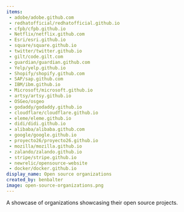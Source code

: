 ```yaml
---
items:
 - adobe/adobe.github.com
 - redhatofficial/redhatofficial.github.io
 - cfpb/cfpb.github.io
 - Netflix/netflix.github.com
 - Esri/esri.github.io
 - square/square.github.io
 - twitter/twitter.github.io
 - gilt/code.gilt.com
 - guardian/guardian.github.com
 - Yelp/yelp.github.io
 - Shopify/shopify.github.com
 - SAP/sap.github.com
 - IBM/ibm.github.io
 - Microsoft/microsoft.github.io
 - artsy/artsy.github.io
 - OSGeo/osgeo
 - godaddy/godaddy.github.io
 - cloudflare/cloudflare.github.io
 - eleme/eleme.github.io
 - didi/didi.github.io
 - alibaba/alibaba.github.com
 - google/google.github.io
 - proyecto26/proyecto26.github.io
 - mozilla/mozilla.github.io
 - zalando/zalando.github.io
 - stripe/stripe.github.io
 - newrelic/opensource-website
 - docker/docker.github.io
display_name: Open source organizations
created_by: benbalter
image: open-source-organizations.png
---
```

A showcase of organizations showcasing their open source projects.
